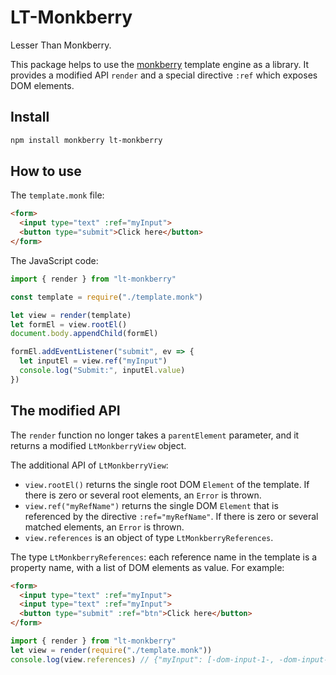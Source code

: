 # LT-Monkberry

Lesser Than Monkberry.

This package helps to use the [monkberry](https://github.com/antonmedv/monkberry) template engine as a library. It provides a modified API `render` and a special directive `:ref` which exposes DOM elements.

## Install

```bash
npm install monkberry lt-monkberry
```

## How to use

The `template.monk` file:

```html
<form>
  <input type="text" :ref="myInput">
  <button type="submit">Click here</button>
</form>
```

The JavaScript code:

```js
import { render } from "lt-monkberry"

const template = require("./template.monk")

let view = render(template)
let formEl = view.rootEl()
document.body.appendChild(formEl)

formEl.addEventListener("submit", ev => {
  let inputEl = view.ref("myInput")
  console.log("Submit:", inputEl.value)
})
```

## The modified API

The `render` function no longer takes a `parentElement` parameter, and it returns a modified `LtMonkberryView` object.

The additional API of `LtMonkberryView`:

* `view.rootEl()` returns the single root DOM `Element` of the template. If there is zero or several root elements, an `Error` is thrown.
* `view.ref("myRefName")` returns the single DOM `Element` that is referenced by the directive `:ref="myRefName"`. If there is zero or several matched elements, an `Error` is thrown.
* `view.references` is an object of type `LtMonkberryReferences`.

The type `LtMonkberryReferences`: each reference name in the template is a property name, with a list of DOM elements as value. For example:

```html
<form>
  <input type="text" :ref="myInput">
  <input type="text" :ref="myInput">
  <button type="submit" :ref="btn">Click here</button>
</form>
```

```js
import { render } from "lt-monkberry"
let view = render(require("./template.monk"))
console.log(view.references) // {"myInput": [-dom-input-1-, -dom-input-2-], "btn": [-dom-button-1-]}
```
